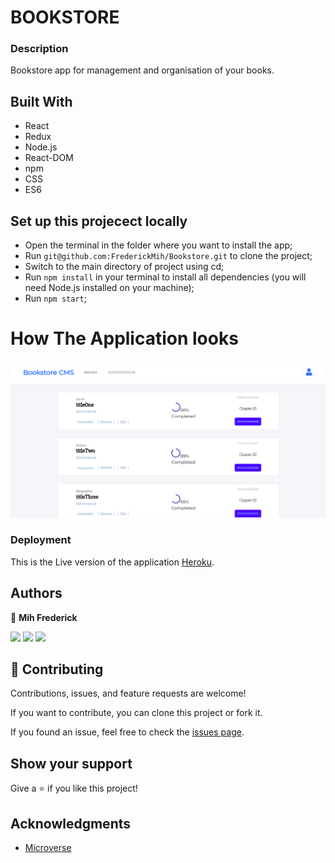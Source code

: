 # BOOKSTORE

### Description

Bookstore app for management and organisation of your books.

## Built With

* React
* Redux
* Node.js
* React-DOM
* npm
* CSS
* ES6

## Set up this projecect locally

* Open the terminal in the folder where you want to install the app; 
* Run `git@github.com:FrederickMih/Bookstore.git` to clone the project; 
* Switch to the main directory of project using cd; 
* Run `npm install` in your terminal to install all dependencies (you will need Node.js installed on your machine); 
* Run `npm start`; 
# How The Application looks

![](src/images/Bookstore.png) 

### Deployment

This is the Live version of the application [Heroku](https://fred-magic-bookstore.herokuapp.com/).

## Authors

👤 **Mih Frederick**

[![](https://img.shields.io/badge/GitHub-100000?style=for-the-badge&logo=github&logoColor=white)](https://github.com/FrederickMih)
[![](https://img.shields.io/badge/LinkedIn-0077B5?style=for-the-badge&logo=linkedin&logoColor=white)](https://www.linkedin.com/in/frederick-mih/)
[![](https://img.shields.io/badge/Twitter-1DA1F2?style=for-the-badge&logo=twitter&logoColor=white)](https://twitter.com/MihFrederick)

## 🤝 Contributing

Contributions, issues, and feature requests are welcome!

If you want to contribute, you can clone this project or fork it.

If you found an issue, feel free to check the [issues page](https://github.com/FrederickMih/Calculator/issues).

## Show your support

Give a ⭐️ if you like this project!

## Acknowledgments

* [Microverse](https://www.microverse.org/)
